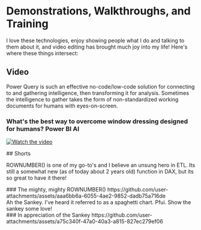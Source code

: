 # Demonstrations, Walkthroughs, and Training

I love these technologies, enjoy showing people what I do and talking to them about it, and video editing has brought much joy into my life!
Here's where these things intersect:

## Video
<div>
Power Query is such an effective no-code/low-code solution for connecting to and gathering intelligence, then transforming it for analysis.
Sometimes the intelligence to gather takes the form of non-standardized working documents for humans with eyes-on-screen.

### What's the best way to overcome window dressing designed for humans? Power BI AI
[![Watch the video](https://img.youtube.com/vi/kVJzCenDjP8/0.jpg)](https://www.youtube.com/watch?v=kVJzCenDjP8)

</div>
## Shorts

ROWNUMBER() is one of my go-to's and I believe an unsung hero in ETL. Its still a somewhat new (as of today about 2 years old) function in DAX, but its so great to have it there!
<div>
### The mighty, mighty ROWNUMBER()
https://github.com/user-attachments/assets/aaa6bb6a-6055-4ae2-9852-dadb75a716de

</div>
Ah the Sankey. I've heard it referred to as a spaghetti chart. 
Pfui. 
Show the sankey some love!
<div>
### In appreciation of the Sankey
https://github.com/user-attachments/assets/a75c340f-47a0-40a3-a815-827ec279ef06

</div>







